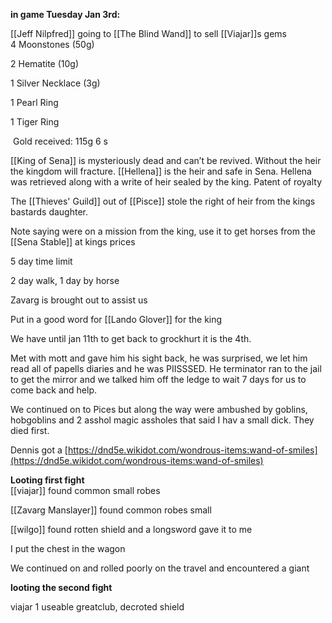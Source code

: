 **in game Tuesday Jan 3rd:**

[[Jeff Nilpfred]] going to [[The Blind Wand]] to sell [[Viajar]]s gems  
4 Moonstones (50g)

2 Hematite (10g)

1 Silver Necklace (3g)

1 Pearl Ring

1 Tiger Ring

 Gold received: 115g 6 s

[[King of Sena]] is mysteriously dead and can’t be revived. Without the heir the kingdom will fracture. [[Hellena]] is the heir and safe in Sena. Hellena was retrieved along with a write of heir sealed by the king. Patent of royalty

The [[Thieves' Guild]] out of [[Pisce]] stole the right of heir from the kings bastards daughter.

  
  

Note saying were on a mission from the king, use it to get horses from the [[Sena Stable]] at kings prices

5 day time limit

2 day walk, 1 day by horse

Zavarg is brought out to assist us  
  

Put in a good word for [[Lando Glover]] for the king

We have until jan 11th to get back to grockhurt it is the 4th.

Met with mott and gave him his sight back, he was surprised, we let him read all of papells diaries and he was PIISSSED. He terminator ran to the jail to get the mirror and we talked him off the ledge to wait 7 days for us to come back and help.  
  
We continued on to Pices but along the way were ambushed by goblins, hobgoblins and 2 asshol magic assholes that said I hav a small dick. They died first.  
  
Dennis got a [https://dnd5e.wikidot.com/wondrous-items:wand-of-smiles](https://dnd5e.wikidot.com/wondrous-items:wand-of-smiles)

**Looting first fight**  
[[viajar]] found common small robes

[[Zavarg Manslayer]] found common robes small

[[wilgo]] found rotten shield and a longsword gave it to me

I put the chest in the wagon

We continued on and rolled poorly on the travel and encountered a giant  
  
**looting the second fight**  
  
viajar 1 useable greatclub, decroted shield